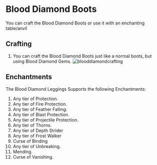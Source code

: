 # Blood Diamond Boots

You can craft the Blood Diamond Boots or use it with an enchanting table/anvil

## Crafting

1) You can craft the Blood Diamond Boots just like a normal boots, but using Blood Diamond Gems.
![blooddiamondcrafting](https://t.gyazo.com/teams/chew/0e51a98e3945fe500ebe089cf4562068.png)

## Enchantments

The Blood Diamond Leggings Supports the following Enchantments:

1) Any tier of Protection.
2) Any tier of Fire Protection.
3) Any tier of Feather Falling.
4) Any tier of Blast Protection.
5) Any tier of Projectile Protection.
6) Any tier of Thorns.
7) Any tier of Depth Strider
8) Any tier of Frost Walker
9) Curse of Binding
10) Any tier of Unbreaking.
11) Mending.
12) Curse of Vanishing.
